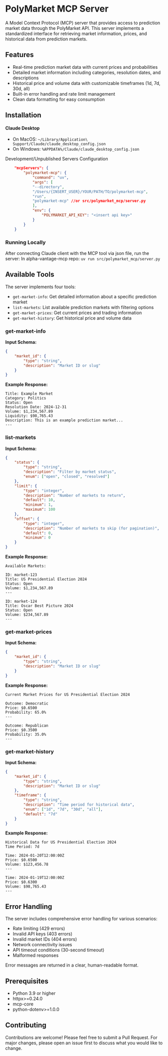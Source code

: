# PolyMarket MCP Server

A Model Context Protocol (MCP) server that provides access to prediction market data through the PolyMarket API. This server implements a standardized interface for retrieving market information, prices, and historical data from prediction markets.

## Features

- Real-time prediction market data with current prices and probabilities
- Detailed market information including categories, resolution dates, and descriptions
- Historical price and volume data with customizable timeframes (1d, 7d, 30d, all)
- Built-in error handling and rate limit management
- Clean data formatting for easy consumption

## Installation

#### Claude Desktop
- On MacOS: `~/Library/Application\ Support/Claude/claude_desktop_config.json`
- On Windows: `%APPDATA%/Claude/claude_desktop_config.json`

<summary>Development/Unpublished Servers Configuration</summary>

```json
    "mcpServers": {
        "polymarket-mcp": {
            "command": "uv",
            "args": [
            "--directory",
            "/Users/{INSERT_USER}/YOUR/PATH/TO/polymarket-mcp",
            "run",
            "polymarket-mcp" //or src/polymarket_mcp/server.py
            ],
            "env": {
                "POLYMARKET_API_KEY": "<insert api key>"
            }
        }
    }
```

### Running Locally
After connecting Claude client with the MCP tool via json file, run the server:
In alpha-vantage-mcp repo: `uv run src/polymarket_mcp/server.py`


## Available Tools

The server implements four tools:
- `get-market-info`: Get detailed information about a specific prediction market
- `list-markets`: List available prediction markets with filtering options
- `get-market-prices`: Get current prices and trading information
- `get-market-history`: Get historical price and volume data

### get-market-info

**Input Schema:**
```json
{
    "market_id": {
        "type": "string",
        "description": "Market ID or slug"
    }
}
```

**Example Response:**
```
Title: Example Market
Category: Politics
Status: Open
Resolution Date: 2024-12-31
Volume: $1,234,567.89
Liquidity: $98,765.43
Description: This is an example prediction market...
---
```

### list-markets

**Input Schema:**
```json
{
    "status": {
        "type": "string",
        "description": "Filter by market status",
        "enum": ["open", "closed", "resolved"]
    },
    "limit": {
        "type": "integer",
        "description": "Number of markets to return",
        "default": 10,
        "minimum": 1,
        "maximum": 100
    },
    "offset": {
        "type": "integer",
        "description": "Number of markets to skip (for pagination)",
        "default": 0,
        "minimum": 0
    }
}
```

**Example Response:**
```
Available Markets:

ID: market-123
Title: US Presidential Election 2024
Status: Open
Volume: $1,234,567.89
---

ID: market-124
Title: Oscar Best Picture 2024
Status: Open
Volume: $234,567.89
---
```

### get-market-prices

**Input Schema:**
```json
{
    "market_id": {
        "type": "string",
        "description": "Market ID or slug"
    }
}
```

**Example Response:**
```
Current Market Prices for US Presidential Election 2024

Outcome: Democratic
Price: $0.6500
Probability: 65.0%
---

Outcome: Republican
Price: $0.3500
Probability: 35.0%
---
```

### get-market-history

**Input Schema:**
```json
{
    "market_id": {
        "type": "string",
        "description": "Market ID or slug"
    },
    "timeframe": {
        "type": "string",
        "description": "Time period for historical data",
        "enum": ["1d", "7d", "30d", "all"],
        "default": "7d"
    }
}
```

**Example Response:**
```
Historical Data for US Presidential Election 2024
Time Period: 7d

Time: 2024-01-20T12:00:00Z
Price: $0.6500
Volume: $123,456.78
---

Time: 2024-01-19T12:00:00Z
Price: $0.6300
Volume: $98,765.43
---
```

## Error Handling

The server includes comprehensive error handling for various scenarios:

- Rate limiting (429 errors)
- Invalid API keys (403 errors)
- Invalid market IDs (404 errors)
- Network connectivity issues
- API timeout conditions (30-second timeout)
- Malformed responses

Error messages are returned in a clear, human-readable format.

## Prerequisites

- Python 3.9 or higher
- httpx>=0.24.0
- mcp-core
- python-dotenv>=1.0.0

## Contributing

Contributions are welcome! Please feel free to submit a Pull Request. For major changes, please open an issue first to discuss what you would like to change.